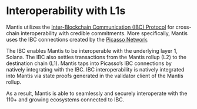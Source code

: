 # Interoperability with L1s

Mantis utilizes the [Inter-Blockchain Communication (IBC) Protocol](https://docs.google.com/document/d/1AD2_A95k5dji9Hq3bN1_vYKkZRArffEQgL1QVBtVo1Y/edit#heading=h.i5jdouwaxctp) for cross-chain interoperability with credible commitments. More specifically, Mantis uses the IBC connections created by the [Picasso Network](https://www.picasso.network/).

The IBC enables Mantis to be interoperable with the underlying layer 1, Solana. The IBC also settles transactions from the Mantis rollup (L2) to the destination chain (L1). Mantis taps into Picasso’s IBC connections by natively integrating with the IBC. IBC interoperability is natively integrated into Mantis via state proofs generated in the validator client of the Mantis rollup.

As a result, Mantis is able to seamlessly and securely interoperate with the 110+ and growing ecosystems connected to IBC.
